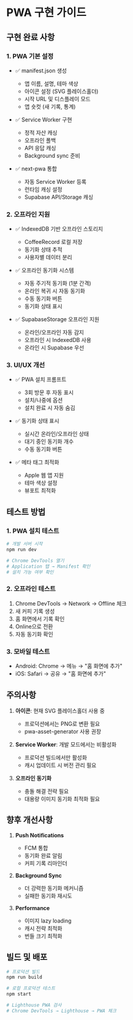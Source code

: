 # PWA 구현 가이드

## 구현 완료 사항

### 1. PWA 기본 설정
- ✅ manifest.json 생성
  - 앱 이름, 설명, 테마 색상
  - 아이콘 설정 (SVG 플레이스홀더)
  - 시작 URL 및 디스플레이 모드
  - 앱 숏컷 (새 기록, 통계)

- ✅ Service Worker 구현
  - 정적 자산 캐싱
  - 오프라인 폴백
  - API 응답 캐싱
  - Background sync 준비

- ✅ next-pwa 통합
  - 자동 Service Worker 등록
  - 런타임 캐싱 설정
  - Supabase API/Storage 캐싱

### 2. 오프라인 지원
- ✅ IndexedDB 기반 오프라인 스토리지
  - CoffeeRecord 로컬 저장
  - 동기화 상태 추적
  - 사용자별 데이터 분리

- ✅ 오프라인 동기화 시스템
  - 자동 주기적 동기화 (1분 간격)
  - 온라인 복귀 시 자동 동기화
  - 수동 동기화 버튼
  - 동기화 상태 표시

- ✅ SupabaseStorage 오프라인 지원
  - 온라인/오프라인 자동 감지
  - 오프라인 시 IndexedDB 사용
  - 온라인 시 Supabase 우선

### 3. UI/UX 개선
- ✅ PWA 설치 프롬프트
  - 3회 방문 후 자동 표시
  - 설치/나중에 옵션
  - 설치 완료 시 자동 숨김

- ✅ 동기화 상태 표시
  - 실시간 온라인/오프라인 상태
  - 대기 중인 동기화 개수
  - 수동 동기화 버튼

- ✅ 메타 태그 최적화
  - Apple 웹 앱 지원
  - 테마 색상 설정
  - 뷰포트 최적화

## 테스트 방법

### 1. PWA 설치 테스트
```bash
# 개발 서버 시작
npm run dev

# Chrome DevTools 열기
# Application 탭 → Manifest 확인
# 설치 가능 여부 확인
```

### 2. 오프라인 테스트
1. Chrome DevTools → Network → Offline 체크
2. 새 커피 기록 생성
3. 홈 화면에서 기록 확인
4. Online으로 전환
5. 자동 동기화 확인

### 3. 모바일 테스트
- Android: Chrome → 메뉴 → "홈 화면에 추가"
- iOS: Safari → 공유 → "홈 화면에 추가"

## 주의사항

1. **아이콘**: 현재 SVG 플레이스홀더 사용 중
   - 프로덕션에서는 PNG로 변환 필요
   - pwa-asset-generator 사용 권장

2. **Service Worker**: 개발 모드에서는 비활성화
   - 프로덕션 빌드에서만 활성화
   - 캐시 업데이트 시 버전 관리 필요

3. **오프라인 동기화**
   - 충돌 해결 전략 필요
   - 대용량 이미지 동기화 최적화 필요

## 향후 개선사항

1. **Push Notifications**
   - FCM 통합
   - 동기화 완료 알림
   - 커피 기록 리마인더

2. **Background Sync**
   - 더 강력한 동기화 메커니즘
   - 실패한 동기화 재시도

3. **Performance**
   - 이미지 lazy loading
   - 캐시 전략 최적화
   - 번들 크기 최적화

## 빌드 및 배포

```bash
# 프로덕션 빌드
npm run build

# 로컬 프로덕션 테스트
npm start

# Lighthouse PWA 검사
# Chrome DevTools → Lighthouse → PWA 체크
```